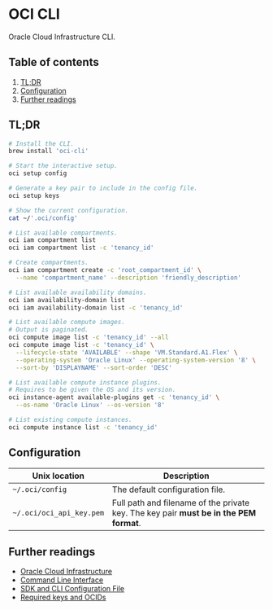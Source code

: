 # OCI CLI

Oracle Cloud Infrastructure CLI.

## Table of contents <!-- omit in toc -->

1. [TL;DR](#tldr)
1. [Configuration](#configuration)
1. [Further readings](#further-readings)

## TL;DR

```sh
# Install the CLI.
brew install 'oci-cli'

# Start the interactive setup.
oci setup config

# Generate a key pair to include in the config file.
oci setup keys

# Show the current configuration.
cat ~/'.oci/config'

# List available compartments.
oci iam compartment list
oci iam compartment list -c 'tenancy_id'

# Create compartments.
oci iam compartment create -c 'root_compartment_id' \
  --name 'compartment_name' --description 'friendly_description'

# List available availability domains.
oci iam availability-domain list
oci iam availability-domain list -c 'tenancy_id'

# List available compute images.
# Output is paginated.
oci compute image list -c 'tenancy_id' --all
oci compute image list -c 'tenancy_id' \
  --lifecycle-state 'AVAILABLE' --shape 'VM.Standard.A1.Flex' \
  --operating-system 'Oracle Linux' --operating-system-version '8' \
  --sort-by 'DISPLAYNAME' --sort-order 'DESC'

# List available compute instance plugins.
# Requires to be given the OS and its version.
oci instance-agent available-plugins get -c 'tenancy_id' \
  --os-name 'Oracle Linux' --os-version '8'

# List existing compute instances.
oci compute instance list -c 'tenancy_id'
```

## Configuration

| Unix location            | Description                                                                            |
| ------------------------ | -------------------------------------------------------------------------------------- |
| `~/.oci/config`          | The default configuration file.                                                        |
| `~/.oci/oci_api_key.pem` | Full path and filename of the private key. The key pair **must be in the PEM format**. |

## Further readings

- [Oracle Cloud Infrastructure]
- [Command Line Interface]
- [SDK and CLI Configuration File]
- [Required keys and OCIDs]

<!--
  References
  -->

<!-- Knowledge base -->
[oracle cloud infrastructure]: README.md

<!-- Upstream -->
[command line interface]: https://docs.oracle.com/en-us/iaas/Content/API/Concepts/cliconcepts.htm
[required keys and ocids]: https://docs.oracle.com/en-us/iaas/Content/API/Concepts/apisigningkey.htm
[sdk and cli configuration file]: https://docs.oracle.com/en-us/iaas/Content/API/Concepts/sdkconfig.htm
